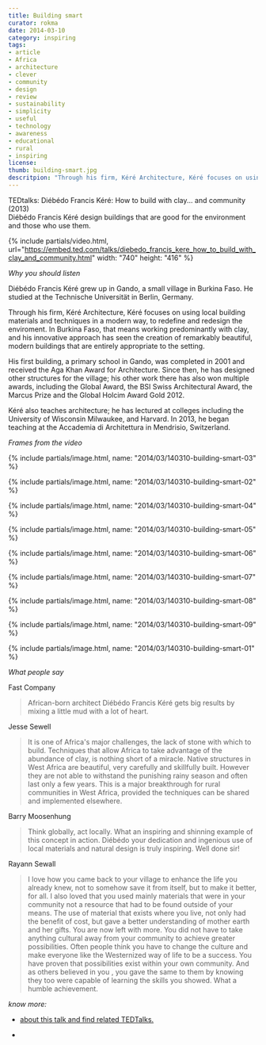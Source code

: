 ```yaml
---
title: Building smart
curator: rokma
date: 2014-03-10
category: inspiring
tags:
- article
- Africa
- architecture
- clever
- community
- design
- review
- sustainability
- simplicity
- useful
- technology
- awareness
- educational
- rural
- inspiring
license:
thumb: building-smart.jpg
descritpion: "Through his firm, Kéré Architecture, Kéré focuses on using local building materials and techniques in a modern way, to redefine and redesign the enviroment. In Burkina Faso, that means working predominantly with clay, and his innovative approach has seen the creation of remarkably beautiful, modern buildings that are entirely appropriate to the setting."
---
```


TEDtalks: Diébédo Francis Kéré: How to build with clay... and community (2013)  
Diébédo Francis Kéré design buildings that are good for the environment and those who use them.

{% include partials/video.html, url="https://embed.ted.com/talks/diebedo_francis_kere_how_to_build_with_clay_and_community.html" width: "740" height: "416" %}

_Why you should listen_

Diébédo Francis Kéré grew up in Gando, a small village in Burkina Faso. He studied at the Technische Universität in Berlin, Germany.

Through his firm, Kéré Architecture, Kéré focuses on using local building materials and techniques in a modern way, to redefine and redesign the enviroment. In Burkina Faso, that means working predominantly with clay, and his innovative approach has seen the creation of remarkably beautiful, modern buildings that are entirely appropriate to the setting.

His first building, a primary school in Gando, was completed in 2001 and received the Aga Khan Award for Architecture. Since then, he has designed other structures for the village; his other work there has also won multiple awards, including the Global Award, the BSI Swiss Architectural Award, the Marcus Prize and the Global Holcim Award Gold 2012.

Kéré also teaches architecture; he has lectured at colleges including the University of Wisconsin Milwaukee, and Harvard. In 2013, he began teaching at the Accademia di Architettura in Mendrisio, Switzerland.


_Frames from the video_


{% include partials/image.html, name: "2014/03/140310-building-smart-03" %}

{% include partials/image.html, name: "2014/03/140310-building-smart-02" %}

{% include partials/image.html, name: "2014/03/140310-building-smart-04" %}

{% include partials/image.html, name: "2014/03/140310-building-smart-05" %}

{% include partials/image.html, name: "2014/03/140310-building-smart-06" %}

{% include partials/image.html, name: "2014/03/140310-building-smart-07" %}

{% include partials/image.html, name: "2014/03/140310-building-smart-08" %}

{% include partials/image.html, name: "2014/03/140310-building-smart-09" %}

{% include partials/image.html, name: "2014/03/140310-building-smart-01" %}

_What people say_

Fast Company

<blockquote>African-born architect Diébédo Francis Kéré gets big results by mixing a little mud with a lot of heart.</blockquote>

Jesse Sewell

<blockquote>It is one of Africa's major challenges, the lack of stone with which to build. Techniques that allow Africa to take advantage of the abundance of clay, is nothing short of a miracle. Native structures in West Africa are beautiful, very carefully and skillfully built. However they are not able to withstand the punishing rainy season and often last only a few years. This is a major breakthrough for rural communities in West Africa, provided the techniques can be shared and implemented elsewhere. </blockquote>

Barry Moosenhung

<blockquote>Think globally, act locally. What an inspiring and shinning example of this concept in action. Diébédo your dedication and ingenious use of local materials and natural design is truly inspiring. Well done sir! </blockquote>

Rayann Sewall

<blockquote>I love how you came back to your village to enhance the life you already knew, not to somehow save it from itself, but to make it better, for all. I also loved that you used mainly materials that were in your community not a resource that had to be found outside of your means. The use of material that exists where you live, not only had the benefit of cost, but gave a better understanding of mother earth and her gifts. You are now left with more. You did not have to take anything cultural away from your community to achieve greater possibilities. Often people think you have to change the culture and make everyone like the Westernized way of life to be a success. You have proven that possibilities exist within your own community. And as others believed in you , you gave the same to them by knowing they too were capable of learning the skills you showed. What a humble achievement.
</blockquote>



_know more:_

- <a href="http://www.ted.com/talks/diebedo_francis_kere_how_to_build_with_clay_and_community"  >about this talk and find related TEDTalks.</a>

- &nbsp;
